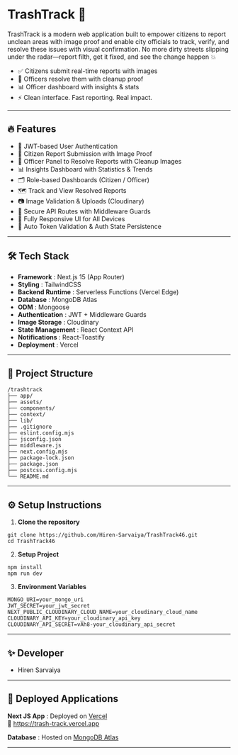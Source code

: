 # TrashTrack 🚀

TrashTrack is a modern web application built to empower citizens to report unclean areas with image proof and enable city officials to track, verify, and resolve these issues with visual confirmation.
No more dirty streets slipping under the radar—report filth, get it fixed, and see the change happen 💥

- ✅ Citizens submit real-time reports with images
- 🧹 Officers resolve them with cleanup proof
- 📊 Officer dashboard with insights & stats
- ⚡ Clean interface. Fast reporting. Real impact.

---

## 🔥 Features

- 👥 JWT-based User Authentication
- 🧾 Citizen Report Submission with Image Proof
- 🧹 Officer Panel to Resolve Reports with Cleanup Images
- 📊 Insights Dashboard with Statistics & Trends
- 🗂️ Role-based Dashboards (Citizen / Officer)
- 🗺️ Track and View Resolved Reports
- 📷 Image Validation & Uploads (Cloudinary)
- 🔐 Secure API Routes with Middleware Guards
- 📱 Fully Responsive UI for All Devices
- 🔄 Auto Token Validation & Auth State Persistence

---

## 🛠️ Tech Stack

- **Framework** : Next.js 15 (App Router)
- **Styling** : TailwindCSS
- **Backend Runtime** : Serverless Functions (Vercel Edge)
- **Database** : MongoDB Atlas
- **ODM** : Mongoose
- **Authentication** : JWT + Middleware Guards
- **Image Storage** : Cloudinary
- **State Management** : React Context API
- **Notifications** : React-Toastify
- **Deployment** : Vercel

---

## 📂 Project Structure

```plaintext
/trashtrack
├── app/
├── assets/
├── components/
├── context/
├── lib/
├── .gitignore
├── eslint.config.mjs
├── jsconfig.json
├── middleware.js
├── next.config.mjs
├── package-lock.json
├── package.json
├── postcss.config.mjs
└── README.md
```

---

## ⚙️ Setup Instructions

1. **Clone the repository**
```
git clone https://github.com/Hiren-Sarvaiya/TrashTrack46.git
cd TrashTrack46
```

2. **Setup Project**
```
npm install
npm run dev
```

3. **Environment Variables**
```
MONGO_URI=your_mongo_uri
JWT_SECRET=your_jwt_secret
NEXT_PUBLIC_CLOUDINARY_CLOUD_NAME=your_cloudinary_cloud_name
CLOUDINARY_API_KEY=your_cloudinary_api_key
CLOUDINARY_API_SECRET=vAh8-your_cloudinary_api_secret
```

---

## ✨ Developer

- Hiren Sarvaiya

---

## 🚀 Deployed Applications

**Next JS App** : Deployed on [Vercel](https://vercel.com)  
🔗 https://trash-track.vercel.app

**Database** : Hosted on [MongoDB Atlas](https://www.mongodb.com/cloud/atlas)

---